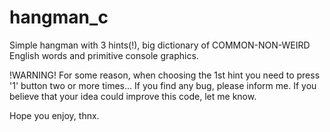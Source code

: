 # hangman_c
Simple hangman with 3 hints(!), big dictionary of COMMON-NON-WEIRD English words and primitive console graphics.


!WARNING! For some reason, when choosing the 1st hint you need to press '1' button two or more times...
If you find any bug, please inform me.
If you believe that your idea could improve this code, let me know.

Hope you enjoy, thnx.
